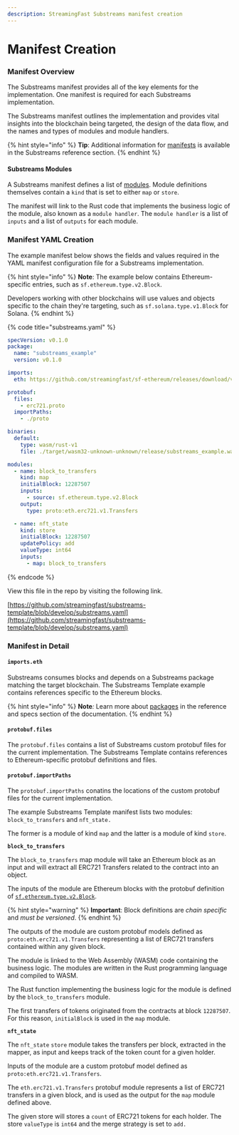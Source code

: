 ```yaml
---
description: StreamingFast Substreams manifest creation
---
```


# Manifest Creation

### Manifest Overview

The Substreams manifest provides all of the key elements for the implementation. One manifest is required for each Substreams implementation.&#x20;

The Substreams manifest outlines the implementation and provides vital insights into the blockchain being targeted, the design of the data flow, and the names and types of modules and module handlers.

{% hint style="info" %}
**Tip**: Additional information for [manifests](../reference-and-specs/manifests.md) is available in the Substreams reference section.
{% endhint %}

#### Substreams Modules

A Substreams manifest defines a list of [modules](../concepts/modules.md). Module definitions themselves contain a `kind` that is set to either `map` or `store`.&#x20;

The manifest will link to the Rust code that implements the business logic of the module, also known as a `module handler`. The `module handler` is a list of `inputs` and a list of `outputs` for each module.

### Manifest YAML Creation

The example manifest below shows the fields and values required in the YAML manifest configuration file for a Substreams implementation.

{% hint style="info" %}
**Note**: The example below contains Ethereum-specific entries, such as `sf.ethereum.type.v2.Block`.&#x20;



Developers working with other blockchains will use values and objects specific to the chain they're targeting, such as `sf.solana.type.v1.Block` for Solana.
{% endhint %}

{% code title="substreams.yaml" %}
```yaml
specVersion: v0.1.0
package:
  name: "substreams_example"
  version: v0.1.0

imports:
  eth: https://github.com/streamingfast/sf-ethereum/releases/download/v0.10.2/ethereum-v0.10.4.spkg

protobuf:
  files:
    - erc721.proto
  importPaths:
    - ./proto

binaries:
  default:
    type: wasm/rust-v1
    file: ./target/wasm32-unknown-unknown/release/substreams_example.wasm

modules:
  - name: block_to_transfers
    kind: map
    initialBlock: 12287507
    inputs:
      - source: sf.ethereum.type.v2.Block
    output:
      type: proto:eth.erc721.v1.Transfers

  - name: nft_state
    kind: store
    initialBlock: 12287507
    updatePolicy: add
    valueType: int64
    inputs:
      - map: block_to_transfers

```
{% endcode %}

View this file in the repo by visiting the following link.

[https://github.com/streamingfast/substreams-template/blob/develop/substreams.yaml](https://github.com/streamingfast/substreams-template/blob/develop/substreams.yaml)

### Manifest in Detail

#### `imports.eth`&#x20;

Substreams consumes blocks and depends on a Substreams package matching the target blockchain. The Substreams Template example contains references specific to the Ethereum blocks.  &#x20;

{% hint style="info" %}
**Note**_:_ Learn more about [packages](../reference-and-specs/packages.md) in the reference and specs section of the documentation.
{% endhint %}

#### `protobuf.files`

The `protobuf.files` contains a list of Substreams custom protobuf files for the current implementation. The Substreams Template contains references to Ethereum-specific protobuf definitions and files.&#x20;

#### `protobuf.importPaths`

The `protobuf.importPaths` conatins the locations of the custom protobuf files for the current implementation.

The example Substreams Template manifest lists two modules: `block_to_transfers` and `nft_state.`&#x20;

The former is a module of kind `map` and the latter is a module of kind `store`.

**`block_to_transfers`**

The `block_to_transfers` map module will take an Ethereum block as an input and will extract all ERC721 Transfers related to the contract into an object.&#x20;

The inputs of the module are Ethereum blocks with the protobuf definition of [`sf.ethereum.type.v2.Block`](https://github.com/streamingfast/firehose-ethereum/blob/develop/proto/sf/ethereum/type/v2/type.proto).

{% hint style="warning" %}
**Important**: Block definitions are _chain specific_ and _must be versioned_.
{% endhint %}

The outputs of the module are custom protobuf models defined as `proto:eth.erc721.v1.Transfers` representing a list of ERC721 transfers contained within any given block.

The module is linked to the Web Assembly (WASM) code containing the business logic. The modules are written in the Rust programming language and compiled to WASM.&#x20;

The Rust function implementing the business logic for the module is defined by the `block_to_transfers` module.

The first transfers of tokens originated from the contracts at block `12287507`. For this reason, `initialBlock` is used in the `map` module.

**`nft_state`**

The `nft_state` `store` module takes the transfers per block, extracted in the mapper, as input and keeps track of the token count for a given holder.&#x20;

Inputs of the module are a custom protobuf model defined as `proto:eth.erc721.v1.Transfers`.&#x20;

The `eth.erc721.v1.Transfers` protobuf module represents a list of ERC721 transfers in a given block, and is used as the output for the `map` module defined above.

The given store will stores a `count` of ERC721 tokens for each holder. The store `valueType` is `int64` and the merge strategy is set to `add.`
